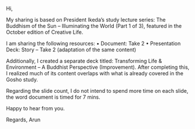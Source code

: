 Hi,

My sharing is based on President Ikeda’s study lecture series:
The Buddhism of the Sun – Illuminating the World (Part 1 of 3), featured in the October edition of Creative Life.

I am sharing the following resources:
•	Document: Take 2
•	Presentation Deck: Story – Take 2 (adaptation of the same content)

Additionally, I created a separate deck titled:
Transforming Life & Environment – A Buddhist Perspective (Improvement).
After completing this, I realized much of its content overlaps with what is already covered in the Gosho study.

Regarding the slide count, I do not intend to spend more time on each slide, the word document is timed for 7 mins.

Happy to hear from you.

Regards,
Arun
